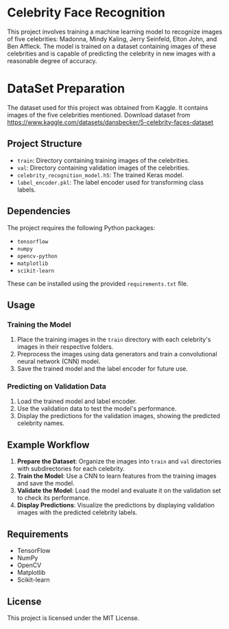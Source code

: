 # Celebrity Face Recognition

This project involves training a machine learning model to recognize images of five celebrities: Madonna, Mindy Kaling, Jerry Seinfeld, Elton John, and Ben Affleck. The model is trained on a dataset containing images of these celebrities and is capable of predicting the celebrity in new images with a reasonable degree of accuracy.

# DataSet Preparation
The dataset used for this project was obtained from Kaggle. It contains images of the five celebrities mentioned.
Download dataset from https://www.kaggle.com/datasets/dansbecker/5-celebrity-faces-dataset

## Project Structure

- `train`: Directory containing training images of the celebrities.
- `val`: Directory containing validation images of the celebrities.
- `celebrity_recognition_model.h5`: The trained Keras model.
- `label_encoder.pkl`: The label encoder used for transforming class labels.

## Dependencies

The project requires the following Python packages:

- `tensorflow`
- `numpy`
- `opencv-python`
- `matplotlib`
- `scikit-learn`

These can be installed using the provided `requirements.txt` file.

## Usage

### Training the Model

1. Place the training images in the `train` directory with each celebrity's images in their respective folders.
2. Preprocess the images using data generators and train a convolutional neural network (CNN) model.
3. Save the trained model and the label encoder for future use.

### Predicting on Validation Data

1. Load the trained model and label encoder.
2. Use the validation data to test the model's performance.
3. Display the predictions for the validation images, showing the predicted celebrity names.

## Example Workflow

1. **Prepare the Dataset**: Organize the images into `train` and `val` directories with subdirectories for each celebrity.
2. **Train the Model**: Use a CNN to learn features from the training images and save the model.
3. **Validate the Model**: Load the model and evaluate it on the validation set to check its performance.
4. **Display Predictions**: Visualize the predictions by displaying validation images with the predicted celebrity labels.

## Requirements

- TensorFlow
- NumPy
- OpenCV
- Matplotlib
- Scikit-learn

## License

This project is licensed under the MIT License.
